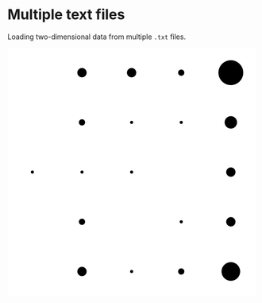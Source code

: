 Multiple text files
=====================

Loading two-dimensional data from multiple `.txt` files.

![screenshot](sketch.png)